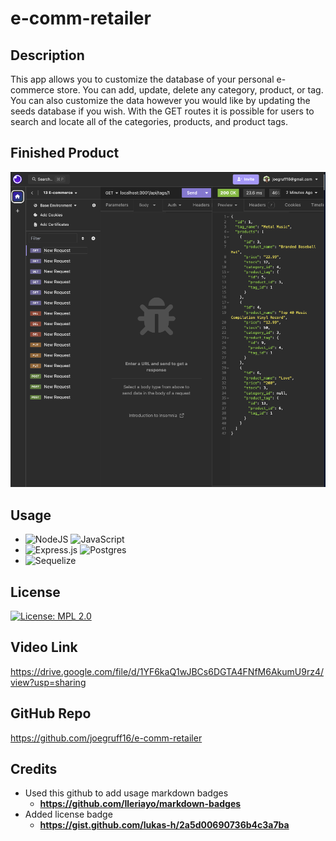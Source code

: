 # e-comm-retailer

## Description

This app allows you to customize the database of your personal e-commerce store. You can add, update, delete any category, product, or tag. You can also customize the data however you would like by updating the seeds database if you wish. With the GET routes it is possible for users to search and locate all of the categories, products, and product tags.

## Finished Product

![Insomniaroute](./assets/images/finished_product.png)

## Usage

- ![NodeJS](https://img.shields.io/badge/node.js-6DA55F?style=for-the-badge&logo=node.js&logoColor=white) ![JavaScript](https://img.shields.io/badge/javascript-%23323330.svg?style=for-the-badge&logo=javascript&logoColor=%23F7DF1E)
- ![Express.js](https://img.shields.io/badge/express.js-%23404d59.svg?style=for-the-badge&logo=express&logoColor=%2361DAFB) ![Postgres](https://img.shields.io/badge/postgres-%23316192.svg?style=for-the-badge&logo=postgresql&logoColor=white)
- ![Sequelize](https://img.shields.io/badge/Sequelize-52B0E7?style=for-the-badge&logo=Sequelize&logoColor=white)

## License

[![License: MPL 2.0](https://img.shields.io/badge/License-MPL_2.0-brightgreen.svg)](https://opensource.org/licenses/MPL-2.0)

## Video Link

<https://drive.google.com/file/d/1YF6kaQ1wJBCs6DGTA4FNfM6AkumU9rz4/view?usp=sharing>

## GitHub Repo

<https://github.com/joegruff16/e-comm-retailer>

## Credits

- Used this github to add usage markdown badges
  - **<https://github.com/Ileriayo/markdown-badges>**
- Added license badge
  - **<https://gist.github.com/lukas-h/2a5d00690736b4c3a7ba>**
